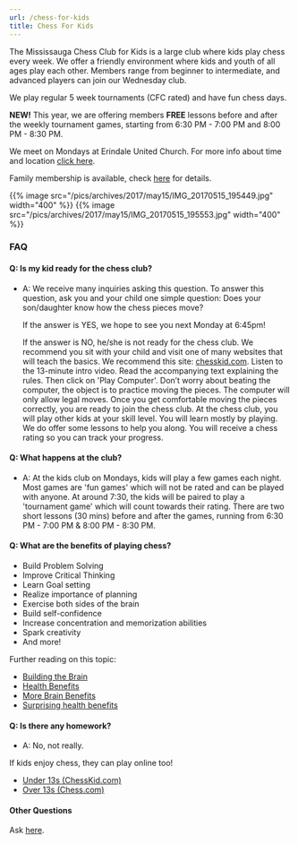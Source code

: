 ```yaml
---
url: /chess-for-kids
title: Chess For Kids
---
```


The Mississauga Chess Club for Kids is a large club where kids play chess every week.
We offer a friendly environment where kids and youth of all ages play each other.
Members range from beginner to intermediate, and advanced players can join our Wednesday club.

We play regular 5 week tournaments (CFC rated) and have fun chess days.

**NEW!** This year, we are offering members **FREE** lessons before and after
the weekly tournament games, starting from 6:30 PM - 7:00 PM and 8:00 PM - 8:30 PM.

We meet on Mondays at Erindale United Church.
For more info about time and location [click here](/location/).

Family membership is available, check [here](/membership) for details.

{{% image src="/pics/archives/2017/may15/IMG_20170515_195449.jpg" width="400" %}}
{{% image src="/pics/archives/2017/may15/IMG_20170515_195553.jpg" width="400" %}}

### FAQ

#### Q: Is my kid ready for the chess club?
- A: We receive many inquiries asking this question.
  To answer this question, ask you and your child one simple question:
  Does your son/daughter know how the chess pieces move?

  If the answer is YES, we hope to see you next Monday at 6:45pm!

  If the answer is NO, he/she is not ready for the chess club.
  We recommend you sit with your child and visit one of many websites that will teach the basics.
  We recommend this site: [chesskid.com](https://chesskid.com).
  Listen to the 13-minute intro video. Read the accompanying text explaining the rules.
  Then click on 'Play Computer'. Don’t worry about beating the computer,
  the object is to practice moving the pieces. The computer will only allow legal moves.
  Once you get comfortable moving the pieces correctly, you are ready to join the chess club.
  At the chess club, you will play other kids at your skill level.
  You will learn mostly by playing. We do offer some lessons to help you along.
  You will receive a chess rating so you can track your progress.

#### Q: What happens at the club?
- A: At the kids club on Mondays, kids will play a few games each night.
  Most games are 'fun games' which will not be rated and can be played with anyone.
  At around 7:30, the kids will be paired to play a 'tournament game' which will count towards their rating.
  There are two short lessons (30 mins) before and after the games, running
  from 6:30 PM - 7:00 PM & 8:00 PM - 8:30 PM.

#### Q: What are the benefits of playing chess?
- Build Problem Solving
- Improve Critical Thinking
- Learn Goal setting
- Realize importance of planning
- Exercise both sides of the brain
- Build self-confidence
- Increase concentration and memorization abilities
- Spark creativity
- And more!

Further reading on this topic:
- [Building the Brain](https://drgsbrainworks.com/2015/01/10-ways-chess-builds-your-brain/)
- [Health Benefits](http://www.healthfitnessrevolution.com/top-10-health-benefits-chess/)
- [More Brain Benefits](http://www.onlinecollegecourses.com/2012/03/25/10-big-brain-benefits-of-playing-chess/)
- [Surprising health benefits](https://www.chess.com/blog/PRINCESTER/7-surprising-health-benefits-of-playing-chess)

#### Q: Is there any homework?
- A: No, not really.

If kids enjoy chess, they can play online too!
- [Under 13s (ChessKid.com)](https://chesskid.com)
- [Over 13s (Chess.com)](https://chess.com)

#### Other Questions
Ask [here](/contact/).

<!-- h2 class="content-subhead">Chess for Kids Archives</h2>
<a href="archives/2011/mccCFY2011.htm">2011</a>
<a href="archives/2012/mccCFY2012.htm">2012</a>
<a href="archives/2013/mccCFY2013.htm">2013</a>
<a href="archives/2014/mccCFY2014.htm">2014</a>
<a href="archives/2016/mccCFY2016.htm">2016</a>

<p>Visit <a href="mccArchive.htm">archives</a> for more details</p -->
